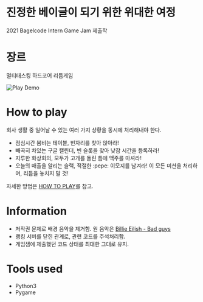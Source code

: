 # 진정한 베이글이 되기 위한 위대한 여정
2021 Bagelcode Intern Game Jam 제출작

# 장르
멀티태스킹 하드코어 리듬게임

![Play Demo](./images/play_demo.gif)

# How to play
회사 생활 중 일어날 수 있는 여러 가지 상황을 동시에 처리해내야 한다. 
- 점심시간 붐비는 테이블, 빈자리를 찾아 앉아라!
- 빼곡히 차있는 구글 캘린더, 빈 슬롯을 찾아 낮잠 시간을 등록하라!
- 지루한 화상회의, 모두가 고개를 돌린 틈에 맥주를 마셔라!
- 오늘의 매출을 알리는 슬랙, 적절한 :pepe: 이모지를 남겨라!
이 모든 미션을 처리하며, 리듬을 놓치지 말 것!

자세한 방법은 [HOW TO PLAY](https://github.com/yesjinu/A-Grand-Journey-to-become-a-True-bagel/blob/master/HOW%20TO%20PLAY.pdf)를 참고.

# Information
- 저작권 문제로 배경 음악을 제거함. 원 음악은 [Billie Eilish - Bad guys](https://youtu.be/DyDfgMOUjCI)
- 랭킹 서버를 닫힌 관계로, 관련 코드를 주석처리함.
- 게임잼에 제출했던 코드 상태를 최대한 그대로 유지.

# Tools used
- Python3
- Pygame


